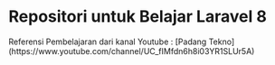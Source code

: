 <h1>Repositori untuk Belajar Laravel 8</h1>
Referensi Pembelajaran dari kanal Youtube :
[Padang Tekno](https://www.youtube.com/channel/UC_fIMfdn6h8i03YR1SLUr5A)
